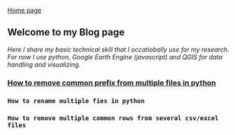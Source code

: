 [Home page](./)
## Welcome to my Blog page

_Here I share my basic technical skill that I occatiobally use for my research. For now I use python, Google Earth Engine (javascript) and QGIS for data handling and visualizing._

### [How to remove common prefix from multiple files in python](./common_prefix.md)
### `How to rename multiple fies in python`
### `How to remove multiple common rows from several csv/excel files`
